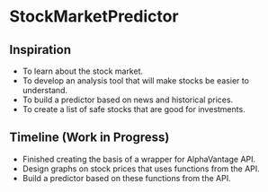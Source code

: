 # StockMarketPredictor
## Inspiration
 - To learn about the stock market.
 - To develop an analysis tool that will make stocks be easier to understand.
 - To build a predictor based on news and historical prices.
 - To create a list of safe stocks that are good for investments.

## Timeline (Work in Progress)
 - Finished creating the basis of a wrapper for AlphaVantage API.
 - Design graphs on stock prices that uses functions from the API.
 - Build a predictor based on these functions from the API.
